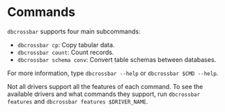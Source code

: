# Commands

`dbcrossbar` supports four main subcommands:

- `dbcrossbar cp`: Copy tabular data.
- `dbcrossbar count`: Count records.
- `dbcrossbar schema conv`: Convert table schemas between databases.

For more information, type `dbcrossbar --help` or `dbcrossbar $CMD --help`.

Not all drivers support all the features of each command. To see the available drivers and what commands they support, run `dbcrossbar features` and `dbcrossbar features $DRIVER_NAME`.
